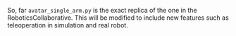 So, far `avatar_single_arm.py` is the exact replica of the one in the RoboticsCollaborative. This will be modified to include new features such as 
teleoperation in simulation and real robot. 

